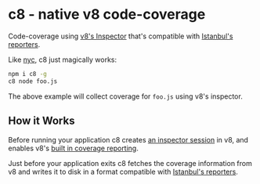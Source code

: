 # c8 - native v8 code-coverage

Code-coverage using [v8's Inspector](https://nodejs.org/dist/latest-v8.x/docs/api/inspector.html)
that's compatible with [Istanbul's reporters](https://istanbul.js.org/docs/advanced/alternative-reporters/).

Like [nyc](https://github.com/istanbuljs/nyc), c8 just magically works:

```bash
npm i c8 -g
c8 node foo.js
```

The above example will collect coverage for `foo.js` using v8's inspector.

## How it Works

Before running your application c8 creates [an inspector session](https://nodejs.org/api/inspector.html) in v8, and enables v8's
[built in coverage reporting](https://v8project.blogspot.com/2017/12/javascript-code-coverage.html).

Just before your application exits c8 fetches the coverage information from
v8 and writes it to disk in a format compatible with
[Istanbul's reporters](https://istanbul.js.org/).